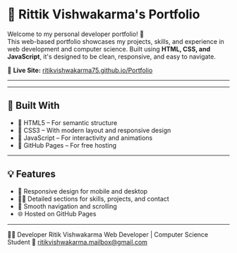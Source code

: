 # 💼 Rittik Vishwakarma's Portfolio

Welcome to my personal developer portfolio! 🚀  
This web-based portfolio showcases my projects, skills, and experience in web development and computer science. Built using **HTML, CSS, and JavaScript**, it's designed to be clean, responsive, and easy to navigate.

🔗 **Live Site:** [ritikvishwakarma75.github.io/Portfolio](https://ritikvishwakarma75.github.io/Portfolio)

---


---

## 🧩 Built With

- 🔹 HTML5 – For semantic structure
- 🔹 CSS3 – With modern layout and responsive design
- 🔹 JavaScript – For interactivity and animations
- 🔹 GitHub Pages – For free hosting

---

## 💡 Features

- 📱 Responsive design for mobile and desktop
- 🧑‍💻 Detailed sections for skills, projects, and contact
- 🎯 Smooth navigation and scrolling
- 🌐 Hosted on GitHub Pages

---

🙋‍♂️ Developer
Ritik Vishwakarma
Web Developer | Computer Science Student
📧 ritikvishwakarma.mailbox@gmail.com
